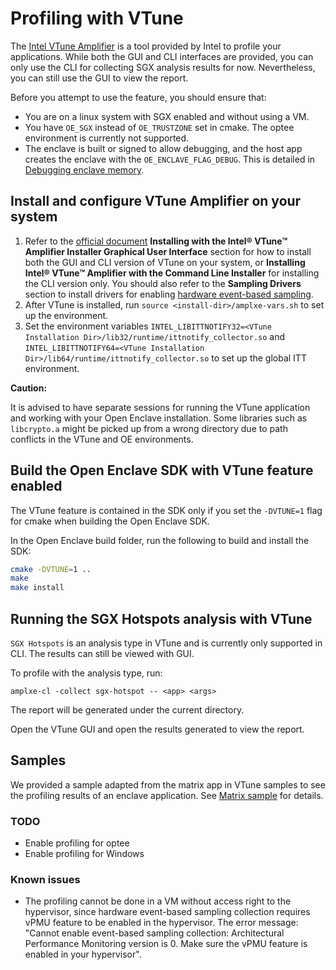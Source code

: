 # Profiling with VTune

The [Intel VTune Amplifier](https://software.intel.com/en-us/vtune) is a tool provided by Intel to profile your applications. While both the GUI and CLI interfaces are provided, you can only use the CLI for collecting SGX analysis results for now. Nevertheless, you can still use the GUI to view the report.

Before you attempt to use the feature, you should ensure that:

- You are on a linux system with SGX enabled and without using a VM.
- You have `OE_SGX` instead of `OE_TRUSTZONE` set in cmake. The optee environment is currently not supported.
- The enclave is built or signed to allow debugging, and the host app creates the enclave with the `OE_ENCLAVE_FLAG_DEBUG`. This is detailed in [Debugging enclave memory](Debugging.md).

## Install and configure VTune Amplifier on your system

1. Refer to the [official document](https://software.intel.com/en-us/vtune-amplifier-help) __Installing with the Intel® VTune™ Amplifier Installer Graphical User Interface__ section for how to install both the GUI and CLI version of VTune on your system, or __Installing Intel® VTune™ Amplifier with the Command Line Installer__ for installing the CLI version only. You should also refer to the __Sampling Drivers__ section to install drivers for enabling [hardware event-based sampling](https://software.intel.com/en-us/vtune-amplifier-help-hardware-event-based-sampling-collection).
2. After VTune is installed, run `source <install-dir>/amplxe-vars.sh` to set up the environment.
3. Set the environment variables `INTEL_LIBITTNOTIFY32=<VTune Installation Dir>/lib32/runtime/ittnotify_collector.so` and `INTEL_LIBITTNOTIFY64=<VTune Installation Dir>/lib64/runtime/ittnotify_collector.so` to set up the global ITT environment.

**Caution:**

It is advised to have separate sessions for running the VTune application and working with your Open Enclave installation. Some libraries such as `libcrypto.a` might be picked up from a wrong directory due to path conflicts in the VTune and OE environments.

## Build the Open Enclave SDK with VTune feature enabled

The VTune feature is contained in the SDK only if you set the `-DVTUNE=1` flag for cmake when building the Open Enclave SDK.

In the Open Enclave build folder, run the following to build and install the SDK:

```bash
cmake -DVTUNE=1 ..
make
make install
```

## Running the SGX Hotspots analysis with VTune

`SGX Hotspots` is an analysis type in VTune and is currently only supported in CLI. The results can still be viewed with GUI.

To profile with the analysis type, run:

`amplxe-cl -collect sgx-hotspot -- <app> <args>`

The report will be generated under the current directory.

Open the VTune GUI and open the results generated to view the report.

## Samples

We provided a sample adapted from the matrix app in VTune samples to see the profiling results of an enclave application. See [Matrix sample](/samples/matrix/README.md) for details.

### TODO

- Enable profiling for optee
- Enable profiling for Windows

### Known issues

- The profiling cannot be done in a VM without access right to the hypervisor, since hardware event-based sampling collection requires vPMU feature to be enabled in the hypervisor. The error message: "Cannot enable event-based sampling collection: Architectural Performance Monitoring version is 0. Make sure the vPMU feature is enabled in your hypervisor".
